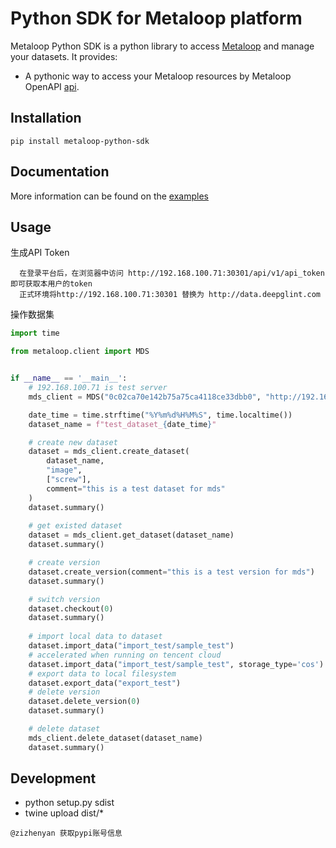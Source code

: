 # Python SDK for Metaloop platform
Metaloop Python SDK is a python library to access [Metaloop](http://data.deepglint.com/)
and manage your datasets.
It provides:

-   A pythonic way to access your Metaloop resources by Metaloop OpenAPI [api](http://data.deepglint.com/api/v1/docs/).


## Installation

```console
pip install metaloop-python-sdk
```

## Documentation

More information can be found on the [examples](https://gitlab.deepglint.com/metaloop/metaloop-python-sdk/-/tree/dev/metaloop/examples)

## Usage
生成API Token
```
  在登录平台后，在浏览器中访问 http://192.168.100.71:30301/api/v1/api_token 即可获取本用户的token
  正式环境将http://192.168.100.71:30301 替换为 http://data.deepglint.com
```
操作数据集
```python
import time

from metaloop.client import MDS


if __name__ == '__main__':
    # 192.168.100.71 is test server
    mds_client = MDS("0c02ca70e142b75a75ca4118ce33dbb0", "http://192.168.100.71:30301")

    date_time = time.strftime("%Y%m%d%H%M%S", time.localtime())
    dataset_name = f"test_dataset_{date_time}"

    # create new dataset
    dataset = mds_client.create_dataset(
        dataset_name,
        "image",
        ["screw"],
        comment="this is a test dataset for mds"
    )
    dataset.summary()
    
    # get existed dataset
    dataset = mds_client.get_dataset(dataset_name)
    dataset.summary()

    # create version
    dataset.create_version(comment="this is a test version for mds")
    dataset.summary()

    # switch version
    dataset.checkout(0)
    dataset.summary()
    
    # import local data to dataset
    dataset.import_data("import_test/sample_test")
    # accelerated when running on tencent cloud
    dataset.import_data("import_test/sample_test", storage_type='cos')
    # export data to local filesystem
    dataset.export_data("export_test")
    # delete version
    dataset.delete_version(0)
    dataset.summary()

    # delete dataset
    mds_client.delete_dataset(dataset_name)
    dataset.summary()

```

## Development
- python setup.py sdist
- twine upload dist/*
```
@zizhenyan 获取pypi账号信息
```